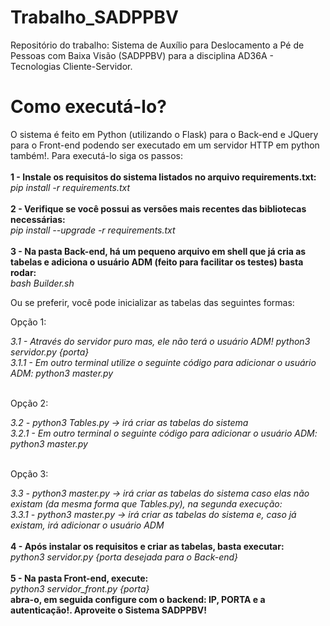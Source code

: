 # Trabalho_SADPPBV
Repositório do trabalho: Sistema de Auxílio para Deslocamento a Pé de Pessoas com Baixa Visão (SADPPBV) para a disciplina AD36A - Tecnologias Cliente-Servidor.
# Como executá-lo?
O sistema é feito em Python (utilizando o Flask) para o Back-end e JQuery para o Front-end podendo ser executado em um servidor HTTP em python também!. Para executá-lo siga os passos:
<br>
<br>
<b> 1 - Instale os requisitos do sistema listados no arquivo requirements.txt: </b>
<br>
<i> pip install -r requirements.txt </i>
<br>
<br>
<b> 2 - Verifique se você possui as versões mais recentes das bibliotecas necessárias: </b>
<br>
<i> pip install --upgrade -r requirements.txt </i>
<br>
<br>
<b> 3 - Na pasta Back-end, há um pequeno arquivo em shell que já cria as tabelas e adiciona o usuário ADM (feito para facilitar os testes) basta rodar: </b> 
<br> 
<i> bash Builder.sh </i>
<br>
<p> Ou se preferir, você pode inicializar as tabelas das seguintes formas: </p>
<p> Opção 1:</p>
    <i> 3.1 - Através do servidor puro mas, ele não terá o usuário ADM! python3 servidor.py {porta} </i>
    <br>
    <i> 3.1.1 - Em outro terminal utilize o seguinte código para adicionar o usuário ADM: python3 master.py</i>
    <br>
    <br>
<p> Opção 2:</p>
    <i> 3.2 - python3 Tables.py -> irá criar as tabelas do sistema </i>
    <br>
    <i> 3.2.1 - Em outro terminal o seguinte código para adicionar o usuário ADM: python3 master.py</i>
    <br>
    <br>
<p> Opção 3:</p>
    <i> 3.3 - python3 master.py -> irá criar as tabelas do sistema caso elas não existam (da mesma forma que Tables.py), na segunda execução: </i>
      <br>
    <i> 3.3.1 - python3 master.py -> irá criar as tabelas do sistema e, caso já existam, irá adicionar o usuário ADM </i>
<br>
<br>
<b> 4 - Após instalar os requisitos e criar as tabelas, basta executar: </b> <br> <i> python3 servidor.py {porta desejada para o Back-end} </i> 
<br>
<br>
<b> 5 - Na pasta Front-end, execute: </b> <br> <i> python3 servidor_front.py {porta} </i> <br> <b> abra-o, em seguida configure com o backend: IP, PORTA e a autenticação!. Aproveite o Sistema SADPPBV! </b>
<br>

